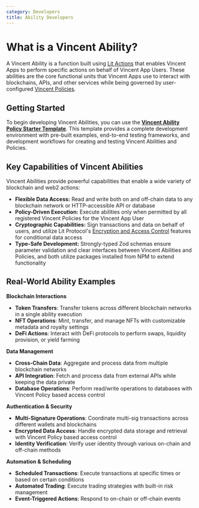```yaml
---
category: Developers
title: Ability Developers
---
```


# What is a Vincent Ability?

A Vincent Ability is a function built using [Lit Actions](https://developer.litprotocol.com/sdk/serverless-signing/overview) that enables Vincent Apps to perform specific actions on behalf of Vincent App Users. These abilities are the core functional units that Vincent Apps use to interact with blockchains, APIs, and other services while being governed by user-configured [Vincent Policies](../Policy-Developers/Getting-Started.md).

## Getting Started

To begin developing Vincent Abilities, you can use the **[Vincent Ability Policy Starter Template](https://github.com/LIT-Protocol/vincent-scaffold-sdk)**. This template provides a complete development environment with pre-built examples, end-to-end testing frameworks, and development workflows for creating and testing Vincent Abilities and Policies.

## Key Capabilities of Vincent Abilities

Vincent Abilities provide powerful capabilities that enable a wide variety of blockchain and web2 actions:

- **Flexible Data Access:** Read and write both on and off-chain data to any blockchain network or HTTP-accessible API or database
- **Policy-Driven Execution:** Execute abilities only when permitted by all registered Vincent Policies for the Vincent App User
- **Cryptographic Capabilities:** Sign transactions and data on behalf of users, and utilize Lit Protocol's [Encryption and Access Control](https://developer.litprotocol.com/sdk/access-control/intro) features for conditional data access
- **Type-Safe Development:** Strongly-typed Zod schemas ensure parameter validation and clear interfaces between Vincent Abilities and Policies, and both utilize packages installed from NPM to extend functionality

## Real-World Ability Examples

**Blockchain Interactions**

- **Token Transfers**: Transfer tokens across different blockchain networks in a single ability execution
- **NFT Operations**: Mint, transfer, and manage NFTs with customizable metadata and royalty settings
- **DeFi Actions**: Interact with DeFi protocols to perform swaps, liquidity provision, or yield farming

**Data Management**

- **Cross-Chain Data**: Aggregate and process data from multiple blockchain networks
- **API Integration**: Fetch and process data from external APIs while keeping the data private
- **Database Operations**: Perform read/write operations to databases with Vincent Policy based access control

**Authentication & Security**

- **Multi-Signature Operations**: Coordinate multi-sig transactions across different wallets and blockchains
- **Encrypted Data Access**: Handle encrypted data storage and retrieval with Vincent Policy based access control
- **Identity Verification**: Verify user identity through various on-chain and off-chain methods

**Automation & Scheduling**

- **Scheduled Transactions**: Execute transactions at specific times or based on certain conditions
- **Automated Trading**: Execute trading strategies with built-in risk management
- **Event-Triggered Actions**: Respond to on-chain or off-chain events
